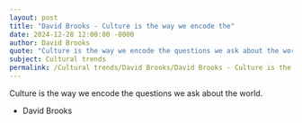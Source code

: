 ```yaml
---
layout: post
title: "David Brooks - Culture is the way we encode the"
date: 2024-12-28 12:00:00 -0000
author: David Brooks
quote: "Culture is the way we encode the questions we ask about the world."
subject: Cultural trends
permalink: /Cultural trends/David Brooks/David Brooks - Culture is the way we encode the
---
```


Culture is the way we encode the questions we ask about the world.

- David Brooks
